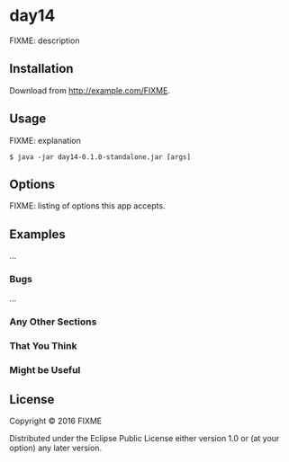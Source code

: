 # day14

FIXME: description

## Installation

Download from http://example.com/FIXME.

## Usage

FIXME: explanation

    $ java -jar day14-0.1.0-standalone.jar [args]

## Options

FIXME: listing of options this app accepts.

## Examples

...

### Bugs

...

### Any Other Sections
### That You Think
### Might be Useful

## License

Copyright © 2016 FIXME

Distributed under the Eclipse Public License either version 1.0 or (at
your option) any later version.
